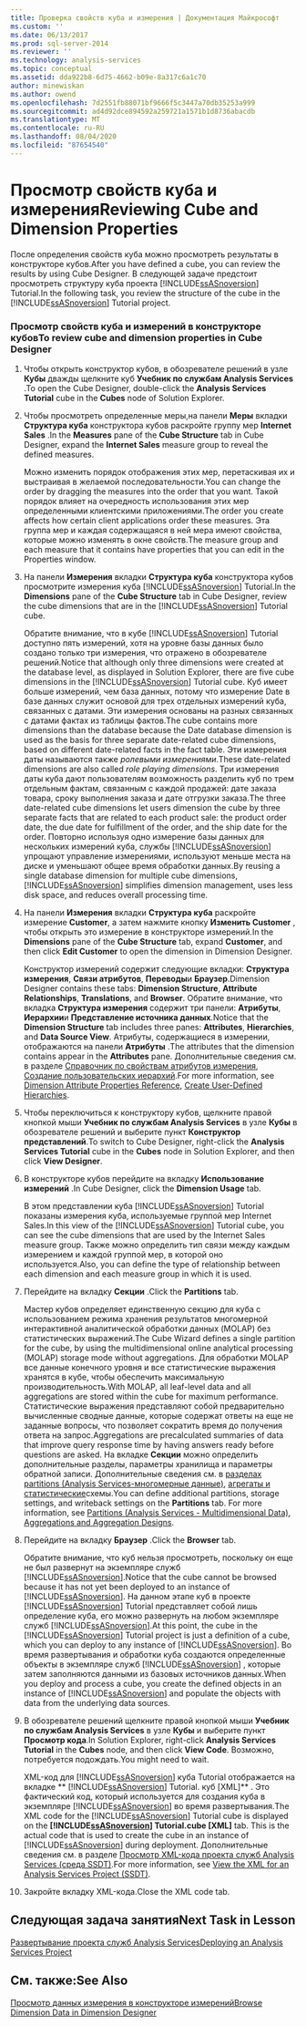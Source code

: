 ```yaml
---
title: Проверка свойств куба и измерения | Документация Майкрософт
ms.custom: ''
ms.date: 06/13/2017
ms.prod: sql-server-2014
ms.reviewer: ''
ms.technology: analysis-services
ms.topic: conceptual
ms.assetid: dda922b8-6d75-4662-b09e-8a317c6a1c70
author: minewiskan
ms.author: owend
ms.openlocfilehash: 7d2551fb88071bf9666f5c3447a70db35253a999
ms.sourcegitcommit: ad4d92dce894592a259721a1571b1d8736abacdb
ms.translationtype: MT
ms.contentlocale: ru-RU
ms.lasthandoff: 08/04/2020
ms.locfileid: "87654540"
---
```

# <a name="reviewing-cube-and-dimension-properties"></a><span data-ttu-id="d5dbc-102">Просмотр свойств куба и измерения</span><span class="sxs-lookup"><span data-stu-id="d5dbc-102">Reviewing Cube and Dimension Properties</span></span>
  <span data-ttu-id="d5dbc-103">После определения свойств куба можно просмотреть результаты в конструкторе кубов.</span><span class="sxs-lookup"><span data-stu-id="d5dbc-103">After you have defined a cube, you can review the results by using Cube Designer.</span></span> <span data-ttu-id="d5dbc-104">В следующей задаче предстоит просмотреть структуру куба проекта [!INCLUDE[ssASnoversion](../includes/ssasnoversion-md.md)] Tutorial.</span><span class="sxs-lookup"><span data-stu-id="d5dbc-104">In the following task, you review the structure of the cube in the [!INCLUDE[ssASnoversion](../includes/ssasnoversion-md.md)] Tutorial project.</span></span>  
  
### <a name="to-review-cube-and-dimension-properties-in-cube-designer"></a><span data-ttu-id="d5dbc-105">Просмотр свойств куба и измерений в конструкторе кубов</span><span class="sxs-lookup"><span data-stu-id="d5dbc-105">To review cube and dimension properties in Cube Designer</span></span>  
  
1.  <span data-ttu-id="d5dbc-106">Чтобы открыть конструктор кубов, в обозревателе решений в узле **Кубы** дважды щелкните куб **Учебник по службам Analysis Services** .</span><span class="sxs-lookup"><span data-stu-id="d5dbc-106">To open the Cube Designer, double-click the **Analysis Services Tutorial** cube in the **Cubes** node of Solution Explorer.</span></span>  
  
2.  <span data-ttu-id="d5dbc-107">Чтобы просмотреть определенные меры,на панели **Меры** вкладки **Структура куба** конструктора кубов раскройте группу мер **Internet Sales** .</span><span class="sxs-lookup"><span data-stu-id="d5dbc-107">In the **Measures** pane of the **Cube Structure** tab in Cube Designer, expand the **Internet Sales** measure group to reveal the defined measures.</span></span>  
  
     <span data-ttu-id="d5dbc-108">Можно изменить порядок отображения этих мер, перетаскивая их и выстраивая в желаемой последовательности.</span><span class="sxs-lookup"><span data-stu-id="d5dbc-108">You can change the order by dragging the measures into the order that you want.</span></span> <span data-ttu-id="d5dbc-109">Такой порядок влияет на очередность использования этих мер определенными клиентскими приложениями.</span><span class="sxs-lookup"><span data-stu-id="d5dbc-109">The order you create affects how certain client applications order these measures.</span></span> <span data-ttu-id="d5dbc-110">Эта группа мер и каждая содержащаяся в ней мера имеют свойства, которые можно изменять в окне свойств.</span><span class="sxs-lookup"><span data-stu-id="d5dbc-110">The measure group and each measure that it contains have properties that you can edit in the Properties window.</span></span>  
  
3.  <span data-ttu-id="d5dbc-111">На панели **Измерения** вкладки **Структура куба** конструктора кубов просмотрите измерения куба [!INCLUDE[ssASnoversion](../includes/ssasnoversion-md.md)] Tutorial.</span><span class="sxs-lookup"><span data-stu-id="d5dbc-111">In the **Dimensions** pane of the **Cube Structure** tab in Cube Designer, review the cube dimensions that are in the [!INCLUDE[ssASnoversion](../includes/ssasnoversion-md.md)] Tutorial cube.</span></span>  
  
     <span data-ttu-id="d5dbc-112">Обратите внимание, что в кубе [!INCLUDE[ssASnoversion](../includes/ssasnoversion-md.md)] Tutorial доступно пять измерений, хотя на уровне базы данных было создано только три измерения, что отражено в обозревателе решений.</span><span class="sxs-lookup"><span data-stu-id="d5dbc-112">Notice that although only three dimensions were created at the database level, as displayed in Solution Explorer, there are five cube dimensions in the [!INCLUDE[ssASnoversion](../includes/ssasnoversion-md.md)] Tutorial cube.</span></span> <span data-ttu-id="d5dbc-113">Куб имеет больше измерений, чем база данных, потому что измерение Date в базе данных служит основой для трех отдельных измерений куба, связанных с датами. Эти измерения основаны на разных связанных с датами фактах из таблицы фактов.</span><span class="sxs-lookup"><span data-stu-id="d5dbc-113">The cube contains more dimensions than the database because the Date database dimension is used as the basis for three separate date-related cube dimensions, based on different date-related facts in the fact table.</span></span> <span data-ttu-id="d5dbc-114">Эти измерения даты называются также *ролевыми измерениями*.</span><span class="sxs-lookup"><span data-stu-id="d5dbc-114">These date-related dimensions are also called *role playing dimensions*.</span></span> <span data-ttu-id="d5dbc-115">Три измерения даты куба дают пользователям возможность разделить куб по трем отдельным фактам, связанным с каждой продажей: дате заказа товара, сроку выполнения заказа и дате отгрузки заказа.</span><span class="sxs-lookup"><span data-stu-id="d5dbc-115">The three date-related cube dimensions let users dimension the cube by three separate facts that are related to each product sale: the product order date, the due date for fulfillment of the order, and the ship date for the order.</span></span> <span data-ttu-id="d5dbc-116">Повторно используя одно измерение базы данных для нескольких измерений куба, службы [!INCLUDE[ssASnoversion](../includes/ssasnoversion-md.md)] упрощают управление измерениями, используют меньше места на диске и уменьшают общее время обработки данных.</span><span class="sxs-lookup"><span data-stu-id="d5dbc-116">By reusing a single database dimension for multiple cube dimensions, [!INCLUDE[ssASnoversion](../includes/ssasnoversion-md.md)] simplifies dimension management, uses less disk space, and reduces overall processing time.</span></span>  
  
4.  <span data-ttu-id="d5dbc-117">На панели **Измерения** вкладки **Структура куба** раскройте измерение **Customer**, а затем нажмите кнопку **Изменить Customer** , чтобы открыть это измерение в конструкторе измерений.</span><span class="sxs-lookup"><span data-stu-id="d5dbc-117">In the **Dimensions** pane of the **Cube Structure** tab, expand **Customer**, and then click **Edit Customer** to open the dimension in Dimension Designer.</span></span>  
  
     <span data-ttu-id="d5dbc-118">Конструктор измерений содержит следующие вкладки: **Структура измерения**, **Связи атрибутов**, **Переводы**и **Браузер**.</span><span class="sxs-lookup"><span data-stu-id="d5dbc-118">Dimension Designer contains these tabs: **Dimension Structure**, **Attribute Relationships**, **Translations**, and **Browser**.</span></span> <span data-ttu-id="d5dbc-119">Обратите внимание, что вкладка **Структура измерения** содержит три панели: **Атрибуты**, **Иерархии**и **Представление источника данных**.</span><span class="sxs-lookup"><span data-stu-id="d5dbc-119">Notice that the **Dimension Structure** tab includes three panes: **Attributes**, **Hierarchies**, and **Data Source View**.</span></span> <span data-ttu-id="d5dbc-120">Атрибуты, содержащиеся в измерении, отображаются на панели **Атрибуты** .</span><span class="sxs-lookup"><span data-stu-id="d5dbc-120">The attributes that the dimension contains appear in the **Attributes** pane.</span></span> <span data-ttu-id="d5dbc-121">Дополнительные сведения см. в разделе [Справочник по свойствам атрибутов измерения](multidimensional-models/dimension-attribute-properties-reference.md), [Создание пользовательских иерархий](multidimensional-models/user-defined-hierarchies-create.md).</span><span class="sxs-lookup"><span data-stu-id="d5dbc-121">For more information, see [Dimension Attribute Properties Reference](multidimensional-models/dimension-attribute-properties-reference.md), [Create User-Defined Hierarchies](multidimensional-models/user-defined-hierarchies-create.md).</span></span>  
  
5.  <span data-ttu-id="d5dbc-122">Чтобы переключиться к конструктору кубов, щелкните правой кнопкой мыши **Учебник по службам Analysis Services** в узле **Кубы** в обозревателе решений и выберите пункт **Конструктор представлений**.</span><span class="sxs-lookup"><span data-stu-id="d5dbc-122">To switch to Cube Designer, right-click the **Analysis Services Tutorial** cube in the **Cubes** node in Solution Explorer, and then click **View Designer**.</span></span>  
  
6.  <span data-ttu-id="d5dbc-123">В конструкторе кубов перейдите на вкладку **Использование измерений** .</span><span class="sxs-lookup"><span data-stu-id="d5dbc-123">In Cube Designer, click the **Dimension Usage** tab.</span></span>  
  
     <span data-ttu-id="d5dbc-124">В этом представлении куба [!INCLUDE[ssASnoversion](../includes/ssasnoversion-md.md)] Tutorial показаны измерения куба, используемые группой мер Internet Sales.</span><span class="sxs-lookup"><span data-stu-id="d5dbc-124">In this view of the [!INCLUDE[ssASnoversion](../includes/ssasnoversion-md.md)] Tutorial cube, you can see the cube dimensions that are used by the Internet Sales measure group.</span></span> <span data-ttu-id="d5dbc-125">Также можно определить тип связи между каждым измерением и каждой группой мер, в которой оно используется.</span><span class="sxs-lookup"><span data-stu-id="d5dbc-125">Also, you can define the type of relationship between each dimension and each measure group in which it is used.</span></span>  
  
7.  <span data-ttu-id="d5dbc-126">Перейдите на вкладку **Секции** .</span><span class="sxs-lookup"><span data-stu-id="d5dbc-126">Click the **Partitions** tab.</span></span>  
  
     <span data-ttu-id="d5dbc-127">Мастер кубов определяет единственную секцию для куба с использованием режима хранения результатов многомерной интерактивной аналитической обработки данных (MOLAP) без статистических выражений.</span><span class="sxs-lookup"><span data-stu-id="d5dbc-127">The Cube Wizard defines a single partition for the cube, by using the multidimensional online analytical processing (MOLAP) storage mode without aggregations.</span></span> <span data-ttu-id="d5dbc-128">Для обработки MOLAP все данные конечного уровня и все статистические выражения хранятся в кубе, чтобы обеспечить максимальную производительность.</span><span class="sxs-lookup"><span data-stu-id="d5dbc-128">With MOLAP, all leaf-level data and all aggregations are stored within the cube for maximum performance.</span></span> <span data-ttu-id="d5dbc-129">Статистические выражения представляют собой предварительно вычисленные сводные данные, которые содержат ответы на еще не заданные вопросы, что позволяет сократить время до получения ответа на запрос.</span><span class="sxs-lookup"><span data-stu-id="d5dbc-129">Aggregations are precalculated summaries of data that improve query response time by having answers ready before questions are asked.</span></span> <span data-ttu-id="d5dbc-130">На вкладке **Секции** можно определить дополнительные разделы, параметры хранилища и параметры обратной записи. Дополнительные сведения см. в [разделах partitions &#40;Analysis Services-многомерные данные&#41;](multidimensional-models-olap-logical-cube-objects/partitions-analysis-services-multidimensional-data.md), [агрегаты и статистические](multidimensional-models-olap-logical-cube-objects/aggregations-and-aggregation-designs.md)схемы.</span><span class="sxs-lookup"><span data-stu-id="d5dbc-130">You can define additional partitions, storage settings, and writeback settings on the **Partitions** tab. For more information, see [Partitions &#40;Analysis Services - Multidimensional Data&#41;](multidimensional-models-olap-logical-cube-objects/partitions-analysis-services-multidimensional-data.md), [Aggregations and Aggregation Designs](multidimensional-models-olap-logical-cube-objects/aggregations-and-aggregation-designs.md).</span></span>  
  
8.  <span data-ttu-id="d5dbc-131">Перейдите на вкладку **Браузер** .</span><span class="sxs-lookup"><span data-stu-id="d5dbc-131">Click the **Browser** tab.</span></span>  
  
     <span data-ttu-id="d5dbc-132">Обратите внимание, что куб нельзя просмотреть, поскольку он еще не был развернут на экземпляре служб [!INCLUDE[ssASnoversion](../includes/ssasnoversion-md.md)].</span><span class="sxs-lookup"><span data-stu-id="d5dbc-132">Notice that the cube cannot be browsed because it has not yet been deployed to an instance of [!INCLUDE[ssASnoversion](../includes/ssasnoversion-md.md)].</span></span> <span data-ttu-id="d5dbc-133">На данном этапе куб в проекте [!INCLUDE[ssASnoversion](../includes/ssasnoversion-md.md)] Tutorial представляет собой лишь определение куба, его можно развернуть на любом экземпляре служб [!INCLUDE[ssASnoversion](../includes/ssasnoversion-md.md)].</span><span class="sxs-lookup"><span data-stu-id="d5dbc-133">At this point, the cube in the [!INCLUDE[ssASnoversion](../includes/ssasnoversion-md.md)] Tutorial project is just a definition of a cube, which you can deploy to any instance of [!INCLUDE[ssASnoversion](../includes/ssasnoversion-md.md)].</span></span> <span data-ttu-id="d5dbc-134">Во время развертывания и обработки куба создаются определенные объекты в экземпляре служб [!INCLUDE[ssASnoversion](../includes/ssasnoversion-md.md)] , которые затем заполняются данными из базовых источников данных.</span><span class="sxs-lookup"><span data-stu-id="d5dbc-134">When you deploy and process a cube, you create the defined objects in an instance of [!INCLUDE[ssASnoversion](../includes/ssasnoversion-md.md)] and populate the objects with data from the underlying data sources.</span></span>  
  
9. <span data-ttu-id="d5dbc-135">В обозревателе решений щелкните правой кнопкой мыши **Учебник по службам Analysis Services** в узле **Кубы** и выберите пункт **Просмотр кода**.</span><span class="sxs-lookup"><span data-stu-id="d5dbc-135">In Solution Explorer, right-click **Analysis Services Tutorial** in the **Cubes** node, and then click **View Code**.</span></span> <span data-ttu-id="d5dbc-136">Возможно, потребуется подождать.</span><span class="sxs-lookup"><span data-stu-id="d5dbc-136">You might need to wait.</span></span>  
  
     <span data-ttu-id="d5dbc-137">XML-код для [!INCLUDE[ssASnoversion](../includes/ssasnoversion-md.md)] куба Tutorial отображается на вкладке \*\* [!INCLUDE[ssASnoversion](../includes/ssasnoversion-md.md)] Tutorial. куб [XML]\*\* . Это фактический код, который используется для создания куба в экземпляре [!INCLUDE[ssASnoversion](../includes/ssasnoversion-md.md)] во время развертывания.</span><span class="sxs-lookup"><span data-stu-id="d5dbc-137">The XML code for the [!INCLUDE[ssASnoversion](../includes/ssasnoversion-md.md)] Tutorial cube is displayed on the **[!INCLUDE[ssASnoversion](../includes/ssasnoversion-md.md)] Tutorial.cube [XML]** tab. This is the actual code that is used to create the cube in an instance of [!INCLUDE[ssASnoversion](../includes/ssasnoversion-md.md)] during deployment.</span></span> <span data-ttu-id="d5dbc-138">Дополнительные сведения см. в разделе [Просмотр XML-кода проекта служб Analysis Services (среда SSDT)](multidimensional-models/view-the-xml-for-an-analysis-services-project-ssdt.md).</span><span class="sxs-lookup"><span data-stu-id="d5dbc-138">For more information, see [View the XML for an Analysis Services Project &#40;SSDT&#41;](multidimensional-models/view-the-xml-for-an-analysis-services-project-ssdt.md).</span></span>  
  
10. <span data-ttu-id="d5dbc-139">Закройте вкладку XML-кода.</span><span class="sxs-lookup"><span data-stu-id="d5dbc-139">Close the XML code tab.</span></span>  
  
## <a name="next-task-in-lesson"></a><span data-ttu-id="d5dbc-140">Следующая задача занятия</span><span class="sxs-lookup"><span data-stu-id="d5dbc-140">Next Task in Lesson</span></span>  
 [<span data-ttu-id="d5dbc-141">Развертывание проекта служб Analysis Services</span><span class="sxs-lookup"><span data-stu-id="d5dbc-141">Deploying an Analysis Services Project</span></span>](lesson-2-5-deploying-an-analysis-services-project.md)  
  
## <a name="see-also"></a><span data-ttu-id="d5dbc-142">См. также:</span><span class="sxs-lookup"><span data-stu-id="d5dbc-142">See Also</span></span>  
 [<span data-ttu-id="d5dbc-143">Просмотр данных измерения в конструкторе измерений</span><span class="sxs-lookup"><span data-stu-id="d5dbc-143">Browse Dimension Data in Dimension Designer</span></span>](multidimensional-models/database-dimensions-browse-dimension-data-in-dimension-designer.md)  
  
  
